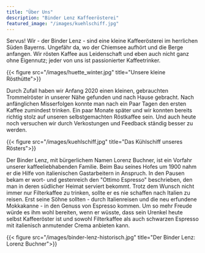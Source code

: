 ```yaml
---
title: "Über Uns"
description: "Binder Lenz Kaffeerösterei"
featured_image: "/images/kuehlschiff.jpg"
---
```


Servus!
Wir - der Binder Lenz - sind eine kleine Kaffeerösterei im herrlichen Süden Bayerns.
Ungefähr da, wo der Chiemsee aufhört und die Berge anfangen.
Wir rösten Kaffee aus Leidenschaft und eben auch nicht ganz ohne Eigennutz;
jeder von uns ist passionierter Kaffeetrinker.

{{< figure src="/images/huette_winter.jpg" title="Unsere kleine Rösthütte">}}

Durch Zufall haben wir Anfang 2020 einen kleinen, gebrauchten Trommelröster in unserer Nähe gefunden und nach Hause gebracht.
Nach anfänglichen Misserfolgen konnte man nach ein Paar Tagen den ersten Kaffee zumindest trinken.
Ein paar Monate später und wir konnten bereits richtig stolz auf unseren selbstgemachten Röstkaffee sein.
Und auch heute noch versuchen wir durch Verkostungen und Feedback ständig besser zu werden.

{{< figure src="/images/kuehlschiff.jpg" title="Das Kühlschiff unseres Rösters">}}

Der Binder Lenz, mit bürgerlichem Namen Lorenz Buchner, ist ein Vorfahr unserer kaffeeliebhabenden Familie.
Beim Bau seines Hofes um 1900 nahm er die Hilfe von italienischen Gastarbeitern in Anspruch.
In den Pausen bekam er wort- und gestenreich den "Ottimo Espresso" beschrieben, den man in deren südlicher Heimat serviert bekommt.
Trotz dem Wunsch nicht immer nur Filterkaffee zu trinken, sollte er es nie schaffen nach Italien zu reisen.
Erst seine Söhne sollten - durch Italienreisen und die neu erfundene Mokkakanne - in den Genuss von Espresso kommen.
Um so mehr Freude würde es ihm wohl bereiten, wenn er wüsste, dass sein Urenkel heute selbst Kaffeeröster ist und sowohl Filterkaffee als auch schwarzen Espresso mit italienisch anmutender Crema anbieten kann.

{{< figure src="/images/binder-lenz-historisch.jpg" title="Der Binder Lenz: Lorenz Buchner">}}
